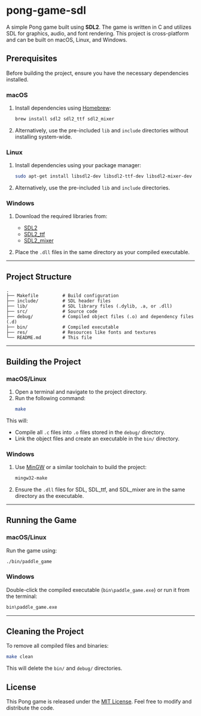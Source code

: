 # pong-game-sdl

A simple Pong game built using **SDL2**. The game is written in C and utilizes SDL for graphics, audio, and font rendering. This project is cross-platform and can be built on macOS, Linux, and Windows.

## Prerequisites

Before building the project, ensure you have the necessary dependencies installed.

### macOS
1. Install dependencies using [Homebrew](https://brew.sh/):
   ```bash
   brew install sdl2 sdl2_ttf sdl2_mixer
   ```

2. Alternatively, use the pre-included `lib` and `include` directories without installing system-wide.

### Linux
1. Install dependencies using your package manager:
   ```bash
   sudo apt-get install libsdl2-dev libsdl2-ttf-dev libsdl2-mixer-dev
   ```

2. Alternatively, use the pre-included `lib` and `include` directories.

### Windows
1. Download the required libraries from:
   - [SDL2](https://github.com/libsdl-org/SDL/releases)
   - [SDL2_ttf](https://github.com/libsdl-org/SDL_ttf/releases)
   - [SDL2_mixer](https://github.com/libsdl-org/SDL_mixer/releases)

2. Place the `.dll` files in the same directory as your compiled executable.

---

## Project Structure

```
.
├── Makefile         # Build configuration
├── include/         # SDL header files
├── lib/             # SDL library files (.dylib, .a, or .dll)
├── src/             # Source code
├── debug/           # Compiled object files (.o) and dependency files (.d)
├── bin/             # Compiled executable
├── res/             # Resources like fonts and textures
└── README.md        # This file
```

---

## Building the Project

### macOS/Linux
1. Open a terminal and navigate to the project directory.
2. Run the following command:
   ```bash
   make
   ```

This will:
- Compile all `.c` files into `.o` files stored in the `debug/` directory.
- Link the object files and create an executable in the `bin/` directory.

### Windows
1. Use [MinGW](https://www.mingw-w64.org/) or a similar toolchain to build the project:
   ```bash
   mingw32-make
   ```
2. Ensure the `.dll` files for SDL, SDL_ttf, and SDL_mixer are in the same directory as the executable.

---

## Running the Game

### macOS/Linux
Run the game using:
```bash
./bin/paddle_game
```

### Windows
Double-click the compiled executable (`bin\paddle_game.exe`) or run it from the terminal:
```cmd
bin\paddle_game.exe
```

---

## Cleaning the Project

To remove all compiled files and binaries:

```bash
make clean
```

This will delete the `bin/` and `debug/` directories.

## License

This Pong game is released under the [MIT License](LICENSE). Feel free to modify and distribute the code.
